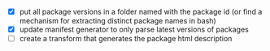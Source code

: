 - [x] put all package versions in a folder named with the package id (or find a mechanism for extracting distinct package names in bash)
- [x] update manifest generator to only parse latest versions of packages
- [ ] create a transform that generates the package html description